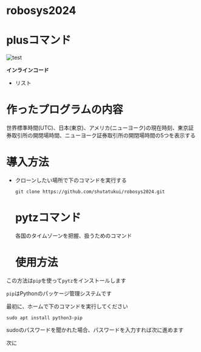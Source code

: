# robosys2024
# plusコマンド
![test](http://github.com/shutatsukui/robosys2024/actions/workflows/test.yml/badge.svg)


**インラインコード**

- リスト


# 作ったプログラムの内容
世界標準時間(UTC)、日本(東京)、アメリカ(ニューヨーク)の現在時刻、東京証券取引所の開閉場時間、ニューヨーク証券取引所の開閉場時間の5つを表示する


# 導入方法
- クローンしたい場所で下のコマンドを実行する


  ```git clone https://github.com/shutatukui/robosys2024.git```


  # pytzコマンド
  各国のタイムゾーンを把握、扱うためのコマンド


  # 使用方法
 この方法は``` pip ```を使って``` pytz ```をインストールします
 
 
 ``` pip ```はPythonのパッケージ管理システムです

 
 最初に、ホームで下のコマンドを実行してください
 


 ``` sudo apt install python3-pip ```
 


sudoのパスワードを聞かれた場合、パスワードを入力すれば次に進めます

次に


```  ```
 
